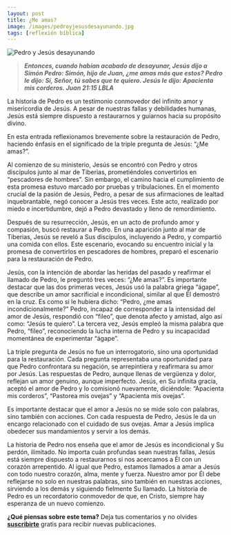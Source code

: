 ```yaml
---
layout: post
title: ¿Me amas?
image: /images/pedroyjesusdesayunando.jpg
tags: [reflexión bíblica]
---
```

![Pedro y Jesús desayunando](/images/pedroyjesusdesayunando.jpg)
>***Entonces, cuando habían acabado de desayunar, Jesús dijo a Simón Pedro: Simón, hijo de Juan, ¿me amas más que estos? Pedro le dijo: Sí, Señor, tú sabes que te quiero. Jesús le dijo: Apacienta mis corderos. Juan 21:15 LBLA***

La historia de Pedro es un testimonio conmovedor del infinito amor y misericordia de Jesús. A pesar de nuestras fallas y debilidades humanas, Jesús está siempre dispuesto a restaurarnos y guiarnos hacia su propósito divino.

En esta entrada reflexionamos brevemente sobre la restauración de Pedro, haciendo énfasis en el significado de la triple pregunta de Jesús: “¿Me amas?”.

Al comienzo de su ministerio, Jesús se encontró con Pedro y otros discípulos junto al mar de Tiberias, prometiéndoles convertirlos en “pescadores de hombres”. Sin embargo, el camino hacia el cumplimiento de esta promesa estuvo marcado por pruebas y tribulaciones. En el momento crucial de la pasión de Jesús, Pedro, a pesar de sus afirmaciones de lealtad inquebrantable, negó conocer a Jesús tres veces. Este acto, realizado por miedo e incertidumbre, dejó a Pedro devastado y lleno de remordimiento.

Después de su resurrección, Jesús, en un acto de profundo amor y compasión, buscó restaurar a Pedro. En una aparición junto al mar de Tiberias, Jesús se reveló a Sus discípulos, incluyendo a Pedro, y compartió una comida con ellos. Este escenario, evocando su encuentro inicial y la promesa de convertirlos en pescadores de hombres, preparó el escenario para la restauración de Pedro.

Jesús, con la intención de abordar las heridas del pasado y reafirmar el llamado de Pedro, le preguntó tres veces: “¿Me amas?”. Es importante destacar que las dos primeras veces, Jesús usó la palabra griega “ágape”, que describe un amor sacrificial e incondicional, similar al que Él demostró en la cruz. Es como si le hubiera dicho: “Pedro, ¿me amas incondicionalmente?” Pedro, incapaz de corresponder a la intensidad del amor de Jesús, respondió con “fileo”, que denota afecto y amistad, algo así como: “Jesús te quiero”. La tercera vez, Jesús empleó la misma palabra que Pedro, “fileo”, reconociendo la lucha interna de Pedro y su incapacidad momentánea de experimentar “ágape”.

La triple pregunta de Jesús no fue un interrogatorio, sino una oportunidad para la restauración. Cada pregunta representaba una oportunidad para que Pedro confrontara su negación, se arrepintiera y reafirmara su amor por Jesús. Las respuestas de Pedro, aunque llenas de vergüenza y dolor, reflejan un amor genuino, aunque imperfecto. Jesús, en Su infinita gracia, aceptó el amor de Pedro y lo comisionó nuevamente, diciéndole: “Apacienta mis corderos”, “Pastorea mis ovejas” y “Apacienta mis ovejas”.

Es importante destacar que el amor a Jesús no se mide solo con palabras, sino también con acciones. Con cada respuesta de Pedro, Jesús le da un encargo relacionado con el cuidado de sus ovejas. Amar a Jesús implica obedecer sus mandamientos y servir a los demás.

La historia de Pedro nos enseña que el amor de Jesús es incondicional y Su perdón, ilimitado. No importa cuán profundas sean nuestras fallas, Jesús está siempre dispuesto a restaurarnos si nos acercamos a Él con un corazón arrepentido. Al igual que Pedro, estamos llamados a amar a Jesús con todo nuestro corazón, alma, mente y fuerza. Nuestro amor por Él debe reflejarse no solo en nuestras palabras, sino también en nuestras acciones, sirviendo a los demás y siguiendo fielmente Su llamado. La historia de Pedro es un recordatorio conmovedor de que, en Cristo, siempre hay esperanza de un nuevo comienzo.

**¿Qué piensas sobre este tema?** Deja tus comentarios y no olvides **[suscribirte](https://www.feedio.co/@jdanois)** gratis para recibir nuevas publicaciones.
<!--stackedit_data:
eyJoaXN0b3J5IjpbNzk1MzQ0MDQxXX0=
-->